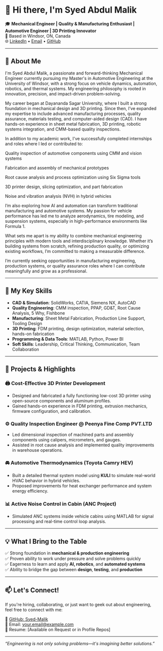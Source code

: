 # 👋 Hi there, I'm Syed Abdul Malik

🎓 **Mechanical Engineer | Quality & Manufacturing Enthusiast | Automotive Engineer | 3D Printing Innovator**  
📍 Based in Windsor, ON, Canada  
🌐 [LinkedIn](https://www.linkedin.com/in/your-profile) • [Email](mailto:syedabdulmalik2001@gmail.com) • [GitHub](https://github.com/Syed-Malik)

---

## 🧠 About Me

I'm Syed Abdul Malik, a passionate and forward-thinking Mechanical Engineer currently pursuing my Master's in Automotive Engineering at the University of Windsor, with a strong focus on vehicle dynamics, automation, robotics, and thermal systems. My engineering philosophy is rooted in innovation, precision, and impact-driven problem-solving.

My career began at Dayananda Sagar University, where I built a strong foundation in mechanical design and 3D printing. Since then, I’ve expanded my expertise to include advanced manufacturing processes, quality assurance, materials testing, and computer-aided design (CAD). I have hands-on experience in sheet metal fabrication, 3D printing, robotic systems integration, and CMM-based quality inspections.

In addition to my academic work, I've successfully completed internships and roles where I led or contributed to:

Quality inspection of automotive components using CMM and vision systems

Fabrication and assembly of mechanical prototypes

Root cause analysis and process optimization using Six Sigma tools

3D printer design, slicing optimization, and part fabrication

Noise and vibration analysis (NVH) in hybrid vehicles

I’m also exploring how AI and automation can transform traditional manufacturing and automotive systems. My passion for vehicle performance has led me to analyze aerodynamics, tire modeling, and suspension systems, especially in high-performance environments like Formula 1.

What sets me apart is my ability to combine mechanical engineering principles with modern tools and interdisciplinary knowledge. Whether it’s building systems from scratch, refining production quality, or optimizing existing workflows, I’m committed to making a measurable difference.

I’m currently seeking opportunities in manufacturing engineering, production systems, or quality assurance roles where I can contribute meaningfully and grow as a professional.

---

## 🚀 My Key Skills

- **CAD & Simulation**: SolidWorks, CATIA, Siemens NX, AutoCAD  
- **Quality Engineering**: CMM inspection, PPAP, GD&T, Root Cause Analysis, 5 Why, Fishbone  
- **Manufacturing**: Sheet Metal Fabrication, Production Line Support, Tooling Design  
- **3D Printing**: FDM printing, design optimization, material selection, hands-on fabrication  
- **Programming & Data Tools**: MATLAB, Python, Power BI   
- **Soft Skills**: Leadership, Critical Thinking, Communication, Team Collaboration  

---

## 🔧 Projects & Highlights

### 🖨️ Cost-Effective 3D Printer Development
- Designed and fabricated a fully functioning low-cost 3D printer using open-source components and aluminum profiles.
- Gained hands-on experience in FDM printing, extrusion mechanics, firmware configuration, and calibration.

### ⚙️ Quality Inspection Engineer @ Peenya Fine Comp PVT.LTD
- Led dimensional inspection of machined parts and assembly components using calipers, micrometers, and gauges.
- Assisted in root cause analysis and implemented quality improvements in warehouse operations.

### 🚘 Automotive Thermodynamics (Toyota Camry HEV)
- Built a detailed thermal system model using **KULI** to simulate real-world HVAC behavior in hybrid vehicles.
- Proposed improvements for heat exchanger performance and system energy efficiency.

### 📊 Active Noise Control in Cabin (ANC Project)
- Simulated ANC systems inside vehicle cabins using MATLAB for signal processing and real-time control loop analysis.

---

## 💡 What I Bring to the Table

✅ Strong foundation in **mechanical & production engineering**  
✅ Proven ability to work under pressure and solve problems quickly  
✅ Eagerness to learn and apply **AI, robotics**, and **automated systems**  
✅ Ability to bridge the gap between **design**, **testing**, and **production**

---

## 📫 Let's Connect!

If you're hiring, collaborating, or just want to geek out about engineering, feel free to connect with me:

🔗 [GitHub: Syed-Malik](https://github.com/Syed-Malik)  
📧 Email: your.email@example.com  
📄 Resume: [Available on Request or in Profile Repos]

---

_“Engineering is not only solving problems—it's imagining better solutions.”_

